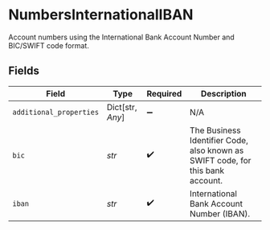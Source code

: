# NumbersInternationalIBAN

Account numbers using the International Bank Account Number and BIC/SWIFT code format.


## Fields

| Field                                                                          | Type                                                                           | Required                                                                       | Description                                                                    |
| ------------------------------------------------------------------------------ | ------------------------------------------------------------------------------ | ------------------------------------------------------------------------------ | ------------------------------------------------------------------------------ |
| `additional_properties`                                                        | Dict[str, *Any*]                                                               | :heavy_minus_sign:                                                             | N/A                                                                            |
| `bic`                                                                          | *str*                                                                          | :heavy_check_mark:                                                             | The Business Identifier Code, also known as SWIFT code, for this bank account. |
| `iban`                                                                         | *str*                                                                          | :heavy_check_mark:                                                             | International Bank Account Number (IBAN).                                      |